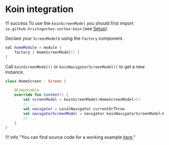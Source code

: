 # Koin integration

!!! success
    To use the `koinScreenModel` you should first import `io.github.hristogochev:vortex-koin` (see [Setup](../setup.md)).

Declare your `ScreenModel`s using the `factory` component.

```kotlin
val homeModule = module {
    factory { HomeScreenModel() }
}
```

Call `koinScreenModel()` or `koinNavigatorScreenModel()` to get a new instance.

```kotlin
class HomeScreen : Screen {

    @Composable
    override fun Content() {
        val screenModel = koinScreenModel<HomeScreenModel>()
        // ...
        val navigator = LocalNavigator.currentOrThrow
        val navigatorScreenModel = navigator.koinNavigatorScreenModel<HomeScreenModel>()
        // ...
    }
}
```


!!! info "You can find source code for a working example [here](https://github.com/hristogochev/vortex/blob/main/samples/sample/src/commonMain/kotlin/io/github/hristogochev/vortex/sample/koinIntegration/KoinIntegration.kt)."

